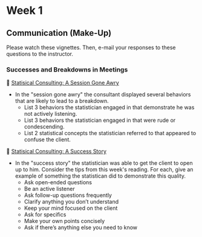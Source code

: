 # Week 1 

## Communication (Make-Up)

Please watch these vignettes. Then, e-mail your responses to these questions to the instructor.

### Successes and Breakdowns in Meetings

🎥 [Statisical Consulting: A Session Gone Awry](https://www.youtube.com/watch?v=2DLsOIopc5A)  

- In the "session gone awry" the consultant displayed several behaviors that are likely to lead to a breakdown.
     + List 3 behaviors the statistician engaged in that demonstrate he was not actively listening.
     + List 3 behaviors the statistician engaged in that were rude or condescending.
     + List 2 statistical concepts the statistician referred to that appeared to confuse the client.

🎥 [Statisical Consulting: A Success Story](https://www.youtube.com/watch?v=sfuQTEhsDRM)  

- In the "success story" the statistician was able to get the client to open up to him. Consider the tips from this week's reading. For each, give an example of something the statistican did to demonstrate this quality.
     + Ask open-ended questions
     + Be an active listener
     + Ask follow-up questions frequently
     + Clarify anything you don’t understand
     + Keep your mind focused on the client
     + Ask for specifics
     + Make your own points concisely
     + Ask if there’s anything else you need to know